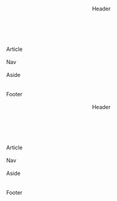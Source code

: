 <!doctype html><title>Example</title><style>* {  box-sizing: border-box; }body {  display: flex;  min-height: 100vh;  flex-direction: column;  margin: 0;}#main {  display: flex;  flex: 1;}#main > article {  flex: 1;}#main > nav, #main > aside {  flex: 0 0 20vw;  background: beige;}#main > nav {  order: -1;}header, footer {  background: yellowgreen;  height: 20vh;}header, footer, article, nav, aside {  padding: 1em;}</style><body>  <header>Header</header>  <div id="main">    <article>Article</article>    <nav>Nav</nav>    <aside>Aside</aside>  </div>  <footer>Footer</footer></body> 

</body>
</html>
<!doctype html><title>Example</title><style>* {  box-sizing: border-box; }body {  display: flex;  min-height: 100vh;  flex-direction: column;  margin: 0;}#main {  display: flex;  flex: 1;}#main > article {  flex: 1;}#main > nav, #main > aside {  flex: 0 0 20vw;  background: beige;}#main > nav {  order: -1;}header, footer {  background: yellowgreen;  height: 20vh;}header, footer, article, nav, aside {  padding: 1em;}</style><body>  <header>Header</header>  <div id="main">    <article>Article</article>    <nav>Nav</nav>    <aside>Aside</aside>  </div>  <footer>Footer</footer></body> 

</body>
</html>
